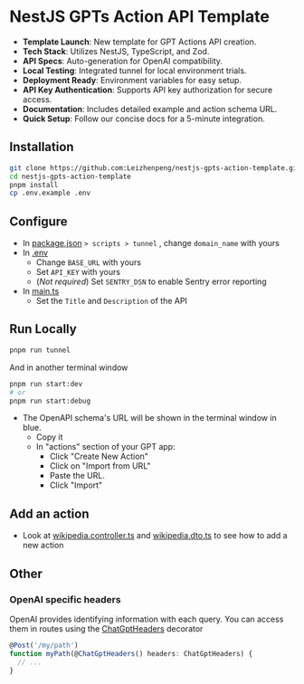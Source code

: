 # NestJS GPTs Action API Template

- **Template Launch**: New template for GPT Actions API creation.
- **Tech Stack**: Utilizes NestJS, TypeScript, and Zod.
- **API Specs**: Auto-generation for OpenAI compatibility.
- **Local Testing**: Integrated tunnel for local environment trials.
- **Deployment Ready**: Environment variables for easy setup.
- **API Key Authentication**: Supports API key authorization for secure access.
- **Documentation**: Includes detailed example and action schema URL.
- **Quick Setup**: Follow our concise docs for a 5-minute integration.

## Installation

```bash
git clone https://github.com:Leizhenpeng/nestjs-gpts-action-template.git
cd nestjs-gpts-action-template
pnpm install
cp .env.example .env
```

## Configure

- In [package.json](./package.json) `> scripts > tunnel` , change `domain_name` with yours
- In [.env](./.env)
  - Change `BASE_URL` with yours
  - Set `API_KEY` with yours
  - (_Not required_) Set `SENTRY_DSN` to enable Sentry error reporting
- In [main.ts](./src/main.ts)
  - Set the `Title` and `Description` of the API

## Run Locally

```bash
pnpm run tunnel
```

And in another terminal window

```bash
pnpm run start:dev
# or
pnpm run start:debug
```

- The OpenAPI schema's URL will be shown in the terminal window in blue.
  - Copy it
  - In "actions" section of your GPT app:
    - Click "Create New Action"
    - Click on "Import from URL"
    - Paste the URL.
    - Click "Import"

## Add an action

- Look at [wikipedia.controller.ts](./src/wikipedia/wikipedia.controller.ts) and [wikipedia.dto.ts](./src/wikipedia/wikipedia.dto.ts) to see how to add a new action

## Other

### OpenAI specific headers

OpenAI provides identifying information with each query. You can access them in routes using the [ChatGptHeaders](./src/chat-gpt/chat-gpt.dto.ts) decorator

```ts
@Post('/my/path')
function myPath(@ChatGptHeaders() headers: ChatGptHeaders) {
  // ...
}
```
